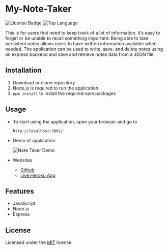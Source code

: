 # My-Note-Taker

![License Badge](https://img.shields.io/github/license/jak3ster/My-Note-Taker) ![Top Language](https://img.shields.io/github/languages/top/jak3ster/My-Note-Taker)

This is for users that need to keep track of a lot of information, it’s easy to forget or be unable to recall something important. Being able to take persistent notes allows users to have written information available when needed. The application can be used to write, save, and delete notes using an express backend and save and retrieve notes data from a JSON file.

## Installation

1. Download or clone repository
2. Node.js is required to run the application
3. `npm install` to install the required npm packages

## Usage

* To start using the application, open your browser and go to
  
  `http://localhost:3001/`

* Demo of application

  ![Note Taker Demo](./public/assets/my-note-taker-demo.gif)

* Websites
  * [Github](https://github.com/jak3ster/My-Note-Taker)
  * [Live Heroku App](https://<xxxxx>.herokuapp.com/)

## Features

* JavaScript
* Node.js
* Express

## License
  
  Licensed under the [MIT](LICENSE) license.
